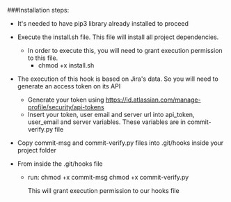 ###Installation steps:

- It's needed to have pip3 library already installed to proceed

- Execute the install.sh file. This file will install all project dependencies.
  - In order to execute this, you will need to grant execution permission to this file.
    - chmod +x install.sh

- The execution of this hook is based on Jira's data. So you will need to generate an access token on its API
  - Generate your token using https://id.atlassian.com/manage-profile/security/api-tokens
  - Insert your token, user email and server url into api_token, user_email and server variables. These variables are in commit-verify.py file

- Copy commit-msg and commit-verify.py files into .git/hooks inside your project folder
- From inside the .git/hooks file
  - run:
    chmod +x commit-msg
    chmod +x commit-verify.py

    This will grant execution permission to our hooks file